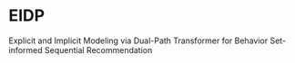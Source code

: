 # EIDP
Explicit and Implicit Modeling via Dual-Path Transformer for Behavior Set-informed Sequential Recommendation
